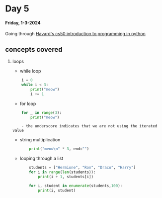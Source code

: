 # Day 5

#### Friday, 1-3-2024

Going through [Havard's cs50 introduction to programming in python]('https://www.youtube.com/watch?v=nLRL_NcnK-4')

## concepts covered

1.  loops

    - while loop

    ```python
        i = 0
        while i < 3:
            print("meow")
            i += 1
    ```

    - for loop

    ```python
        for _ in range(3):
            print("meow")
    ```

            - the underscore indicates that we are not using the iterated value

    - string multiplication
      ```python
          print("meow\n" * 3, end="")
      ```
    - looping through a list

      ```python
          students = ["Hermione", "Ron", "Draco", "Harry"]
          for i in range(len(students)):
              print(i + 1, students[i])

          for i, student in enumerate(students,100):
              print(i, student)
      ```
